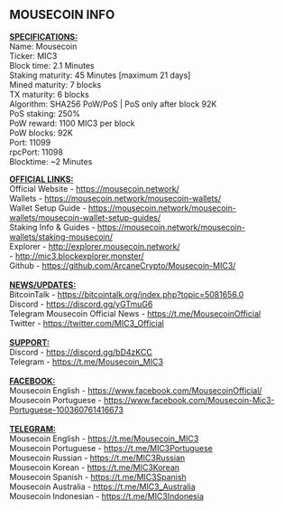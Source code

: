 MOUSECOIN INFO
--------------------------------------------------------------------------------------------------------------
<b><u>SPECIFICATIONS:</u></b><br>
Name: Mousecoin<br>
Ticker: MIC3<br>
Block time: 2.1 Minutes<br>
Staking maturity: 45 Minutes [maximum 21 days]<br>
Mined maturity: 7 blocks<br>
TX maturity: 6 blocks<br>
Algorithm: SHA256 PoW/PoS | PoS only after block 92K<br>
PoS staking: 250% <br>
PoW reward: 1100 MIC3 per block<br>
PoW blocks: 92K<br>
Port: 11099<br>
rpcPort: 11098<br>
Blocktime: ~2 Minutes<br>

<b><u>OFFICIAL LINKS:</u></b><br>
Official Website - https://mousecoin.network/<br>
Wallets - https://mousecoin.network/mousecoin-wallets/<br>
Wallet Setup Guide - https://mousecoin.network/mousecoin-wallets/mousecoin-wallet-setup-guides/<br>
Staking Info & Guides - https://mousecoin.network/mousecoin-wallets/staking-mousecoin/<br>
Explorer - http://explorer.mousecoin.network/<br>
                - http://mic3.blockexplorer.monster/<br>
Github - https://github.com/ArcaneCrypto/Mousecoin-MIC3/<br>
<br>
<b><u> NEWS/UPDATES:</u></b><br>
BitcoinTalk - https://bitcointalk.org/index.php?topic=5081656.0<br>
Discord - https://discord.gg/yGTmuG6<br>
Telegram Mousecoin Official News - https://t.me/MousecoinOfficial<br>
Twitter - https://twitter.com/MIC3_Official<br>
<br>
<b><u> SUPPORT:</u></b><br>
Discord - https://discord.gg/bD4zKCC<br>
Telegram - https://t.me/Mousecoin_MIC3<br>
<br>
<b><u> FACEBOOK:</u></b><br>
Mousecoin English - https://www.facebook.com/MousecoinOfficial/<br>
Mousecoin Portuguese - https://www.facebook.com/Mousecoin-Mic3-Portuguese-100360761416673<br>
<br>
<b><u>TELEGRAM:</u></b><br>
Mousecoin English - https://t.me/Mousecoin_MIC3<br>
Mousecoin Portuguese - https://t.me/MIC3Portuguese<br>
Mousecoin Russian - https://t.me/MIC3Russian<br>
Mousecoin Korean - https://t.me/MIC3Korean<br>
Mousecoin Spanish - https://t.me/MIC3Spanish<br>
Mousecoin Australia - https://t.me/MIC3_Australia<br>
Mousecoin Indonesian - https://t.me/MIC3Indonesia<br>
